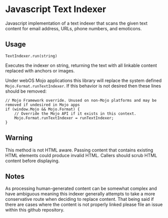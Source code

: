 # Javascript Text Indexer
Javascript implementation of a text indexer that scans the given text content for email address, URLs, phone numbers, and emoticons.

## Usage
    TextIndexer.run(string)
  Executes the indexer on string, returning the text with all linkable content replaced with anchors or images.

Under webOS Mojo applications this library will replace the system defined `Mojo.Format.runTextIndexer`. If this behavior is not desired then these lines should be removed:

    // Mojo Framework override. Unused on non-Mojo platforms and may be removed if undesired in Mojo apps
    if (window.Mojo && Mojo.Format) {
        // Override the Mojo API if it exists in this context.
        Mojo.Format.runTextIndexer = runTextIndexer;
    }

## Warning
This method is not HTML aware. Passing content that contains existing HTML elements could produce invalid HTML. Callers should scrub HTML content before displaying.

## Notes
As processing human-generated content can be somewhat complex and have ambiguous meaning this indexer generally attempts to take a more conservative route when deciding to replace content. That being said if there are cases where the content is not properly linked please file an issue within this github repository.
